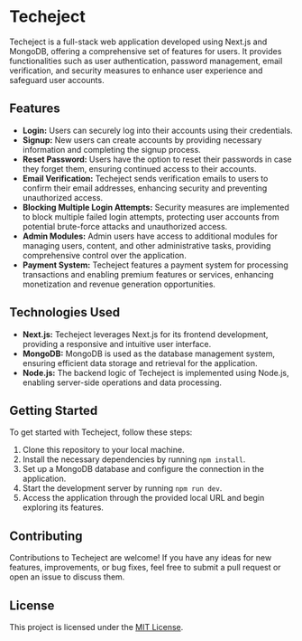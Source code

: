 # Techeject

Techeject is a full-stack web application developed using Next.js and MongoDB, offering a comprehensive set of features for users. It provides functionalities such as user authentication, password management, email verification, and security measures to enhance user experience and safeguard user accounts.

## Features

- **Login:** Users can securely log into their accounts using their credentials.
- **Signup:** New users can create accounts by providing necessary information and completing the signup process.
- **Reset Password:** Users have the option to reset their passwords in case they forget them, ensuring continued access to their accounts.
- **Email Verification:** Techeject sends verification emails to users to confirm their email addresses, enhancing security and preventing unauthorized access.
- **Blocking Multiple Login Attempts:** Security measures are implemented to block multiple failed login attempts, protecting user accounts from potential brute-force attacks and unauthorized access.
- **Admin Modules:** Admin users have access to additional modules for managing users, content, and other administrative tasks, providing comprehensive control over the application.
- **Payment System:** Techeject features a payment system for processing transactions and enabling premium features or services, enhancing monetization and revenue generation opportunities.

## Technologies Used

- **Next.js:** Techeject leverages Next.js for its frontend development, providing a responsive and intuitive user interface.
- **MongoDB:** MongoDB is used as the database management system, ensuring efficient data storage and retrieval for the application.
- **Node.js:** The backend logic of Techeject is implemented using Node.js, enabling server-side operations and data processing.

## Getting Started

To get started with Techeject, follow these steps:

1. Clone this repository to your local machine.
2. Install the necessary dependencies by running `npm install`.
3. Set up a MongoDB database and configure the connection in the application.
4. Start the development server by running `npm run dev`.
5. Access the application through the provided local URL and begin exploring its features.

## Contributing

Contributions to Techeject are welcome! If you have any ideas for new features, improvements, or bug fixes, feel free to submit a pull request or open an issue to discuss them.

## License

This project is licensed under the [MIT License](LICENSE).

